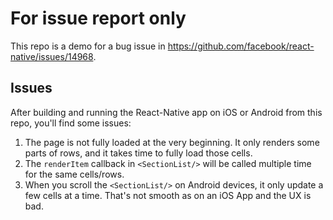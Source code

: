 # For issue report only

This repo is a demo for a bug issue in https://github.com/facebook/react-native/issues/14968.


## Issues

After building and running the React-Native app on iOS or Android from this repo, you'll find some issues:

1. The page is not fully loaded at the very beginning. It only renders some parts of rows, and it takes time to fully load those cells.
2. The `renderItem` callback in `<SectionList/>` will be called multiple time for the same cells/rows.
3. When you scroll the `<SectionList/>` on Android devices, it only update a few cells at a time. That's not smooth as on an iOS App and the UX is bad.
